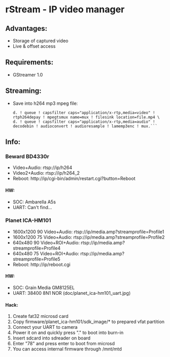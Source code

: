 rStream - IP video manager
==========================

## Advantages:
* Storage of captured video
* Live & offset access

## Requirements:
* GStreamer 1.0

## Streaming:
* Save into h264 mp3 mpeg file:
  ```gst-launch-1.0 -e rtspsrc location='rtsp://h264_uri' latency=0 name=d \
  d. ! queue ! capsfilter caps="application/x-rtp,media=video" ! rtph264depay ! mpegtsmux name=mux ! filesink location=file.mp4 \
  d. ! queue ! capsfilter caps="application/x-rtp,media=audio" ! decodebin ! audioconvert ! audioresample ! lamemp3enc ! mux.```

## Info:
### Beward BD4330r
* Video+Audio: rtsp://ip/h264
* Video2+Audio: rtsp://ip/h264_2
* Reboot: http://ip/cgi-bin/admin/restart.cgi?button=Reboot

#### HW:
* SOC: Ambarella A5s
* UART: Can't find...

### Planet ICA-HM101
* 1600x1200 90 Video+Audio: rtsp://ip/media.amp?streamprofile=Profile1
* 1600x1200 75 Video+Audio: rtsp://ip/media.amp?streamprofile=Profile2
* 640x480 90 Video+ROI+Audio: rtsp://ip/media.amp?streamprofile=Profile4
* 640x480 75 Video+ROI+Audio: rtsp://ip/media.amp?streamprofile=Profile5
* Reboot: http://ip/reboot.cgi

#### HW:
* SOC: Grain Media GM8125EL
* UART: 38400 8N1 NOR (doc/planet_ica-hm101_uart.jpg)

#### Hack:
1. Create fat32 microsd card
2. Copy firmware/planet_ica-hm101/sdk_image/* to prepared vfat partition
3. Connect your UART to camera
4. Power it on and quickly press "." to boot into burn-in
5. Insert sdcard into sdreader on board
6. Enter "78" and press enter to boot from microsd
7. You can access internal firmware through /mnt/mtd

